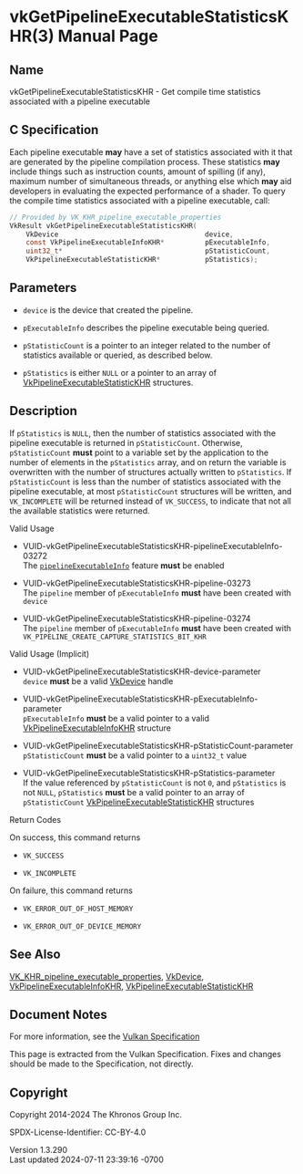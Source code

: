 # vkGetPipelineExecutableStatisticsKHR(3) Manual Page

## Name

vkGetPipelineExecutableStatisticsKHR - Get compile time statistics
associated with a pipeline executable



## <a href="#_c_specification" class="anchor"></a>C Specification

Each pipeline executable **may** have a set of statistics associated
with it that are generated by the pipeline compilation process. These
statistics **may** include things such as instruction counts, amount of
spilling (if any), maximum number of simultaneous threads, or anything
else which **may** aid developers in evaluating the expected performance
of a shader. To query the compile time statistics associated with a
pipeline executable, call:

``` c
// Provided by VK_KHR_pipeline_executable_properties
VkResult vkGetPipelineExecutableStatisticsKHR(
    VkDevice                                    device,
    const VkPipelineExecutableInfoKHR*          pExecutableInfo,
    uint32_t*                                   pStatisticCount,
    VkPipelineExecutableStatisticKHR*           pStatistics);
```

## <a href="#_parameters" class="anchor"></a>Parameters

- `device` is the device that created the pipeline.

- `pExecutableInfo` describes the pipeline executable being queried.

- `pStatisticCount` is a pointer to an integer related to the number of
  statistics available or queried, as described below.

- `pStatistics` is either `NULL` or a pointer to an array of
  [VkPipelineExecutableStatisticKHR](https://registry.khronos.org/vulkan/specs/1.3-extensions/man/html/VkPipelineExecutableStatisticKHR.html)
  structures.

## <a href="#_description" class="anchor"></a>Description

If `pStatistics` is `NULL`, then the number of statistics associated
with the pipeline executable is returned in `pStatisticCount`.
Otherwise, `pStatisticCount` **must** point to a variable set by the
application to the number of elements in the `pStatistics` array, and on
return the variable is overwritten with the number of structures
actually written to `pStatistics`. If `pStatisticCount` is less than the
number of statistics associated with the pipeline executable, at most
`pStatisticCount` structures will be written, and `VK_INCOMPLETE` will
be returned instead of `VK_SUCCESS`, to indicate that not all the
available statistics were returned.

Valid Usage

- <a
  href="#VUID-vkGetPipelineExecutableStatisticsKHR-pipelineExecutableInfo-03272"
  id="VUID-vkGetPipelineExecutableStatisticsKHR-pipelineExecutableInfo-03272"></a>
  VUID-vkGetPipelineExecutableStatisticsKHR-pipelineExecutableInfo-03272  
  The <a
  href="https://registry.khronos.org/vulkan/specs/1.3-extensions/html/vkspec.html#features-pipelineExecutableInfo"
  target="_blank" rel="noopener"><code>pipelineExecutableInfo</code></a>
  feature **must** be enabled

- <a href="#VUID-vkGetPipelineExecutableStatisticsKHR-pipeline-03273"
  id="VUID-vkGetPipelineExecutableStatisticsKHR-pipeline-03273"></a>
  VUID-vkGetPipelineExecutableStatisticsKHR-pipeline-03273  
  The `pipeline` member of `pExecutableInfo` **must** have been created
  with `device`

- <a href="#VUID-vkGetPipelineExecutableStatisticsKHR-pipeline-03274"
  id="VUID-vkGetPipelineExecutableStatisticsKHR-pipeline-03274"></a>
  VUID-vkGetPipelineExecutableStatisticsKHR-pipeline-03274  
  The `pipeline` member of `pExecutableInfo` **must** have been created
  with `VK_PIPELINE_CREATE_CAPTURE_STATISTICS_BIT_KHR`

Valid Usage (Implicit)

- <a href="#VUID-vkGetPipelineExecutableStatisticsKHR-device-parameter"
  id="VUID-vkGetPipelineExecutableStatisticsKHR-device-parameter"></a>
  VUID-vkGetPipelineExecutableStatisticsKHR-device-parameter  
  `device` **must** be a valid [VkDevice](https://registry.khronos.org/vulkan/specs/1.3-extensions/man/html/VkDevice.html) handle

- <a
  href="#VUID-vkGetPipelineExecutableStatisticsKHR-pExecutableInfo-parameter"
  id="VUID-vkGetPipelineExecutableStatisticsKHR-pExecutableInfo-parameter"></a>
  VUID-vkGetPipelineExecutableStatisticsKHR-pExecutableInfo-parameter  
  `pExecutableInfo` **must** be a valid pointer to a valid
  [VkPipelineExecutableInfoKHR](https://registry.khronos.org/vulkan/specs/1.3-extensions/man/html/VkPipelineExecutableInfoKHR.html)
  structure

- <a
  href="#VUID-vkGetPipelineExecutableStatisticsKHR-pStatisticCount-parameter"
  id="VUID-vkGetPipelineExecutableStatisticsKHR-pStatisticCount-parameter"></a>
  VUID-vkGetPipelineExecutableStatisticsKHR-pStatisticCount-parameter  
  `pStatisticCount` **must** be a valid pointer to a `uint32_t` value

- <a
  href="#VUID-vkGetPipelineExecutableStatisticsKHR-pStatistics-parameter"
  id="VUID-vkGetPipelineExecutableStatisticsKHR-pStatistics-parameter"></a>
  VUID-vkGetPipelineExecutableStatisticsKHR-pStatistics-parameter  
  If the value referenced by `pStatisticCount` is not `0`, and
  `pStatistics` is not `NULL`, `pStatistics` **must** be a valid pointer
  to an array of `pStatisticCount`
  [VkPipelineExecutableStatisticKHR](https://registry.khronos.org/vulkan/specs/1.3-extensions/man/html/VkPipelineExecutableStatisticKHR.html)
  structures

Return Codes

On success, this command returns  
- `VK_SUCCESS`

- `VK_INCOMPLETE`

On failure, this command returns  
- `VK_ERROR_OUT_OF_HOST_MEMORY`

- `VK_ERROR_OUT_OF_DEVICE_MEMORY`

## <a href="#_see_also" class="anchor"></a>See Also

[VK_KHR_pipeline_executable_properties](https://registry.khronos.org/vulkan/specs/1.3-extensions/man/html/VK_KHR_pipeline_executable_properties.html),
[VkDevice](https://registry.khronos.org/vulkan/specs/1.3-extensions/man/html/VkDevice.html),
[VkPipelineExecutableInfoKHR](https://registry.khronos.org/vulkan/specs/1.3-extensions/man/html/VkPipelineExecutableInfoKHR.html),
[VkPipelineExecutableStatisticKHR](https://registry.khronos.org/vulkan/specs/1.3-extensions/man/html/VkPipelineExecutableStatisticKHR.html)

## <a href="#_document_notes" class="anchor"></a>Document Notes

For more information, see the <a
href="https://registry.khronos.org/vulkan/specs/1.3-extensions/html/vkspec.html#vkGetPipelineExecutableStatisticsKHR"
target="_blank" rel="noopener">Vulkan Specification</a>

This page is extracted from the Vulkan Specification. Fixes and changes
should be made to the Specification, not directly.

## <a href="#_copyright" class="anchor"></a>Copyright

Copyright 2014-2024 The Khronos Group Inc.

SPDX-License-Identifier: CC-BY-4.0

Version 1.3.290  
Last updated 2024-07-11 23:39:16 -0700
